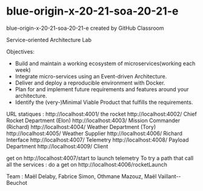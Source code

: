 # blue-origin-x-20-21-soa-20-21-e
blue-origin-x-20-21-soa-20-21-e created by GitHub Classroom

Service-oriented Architecture Lab

Objectives:
- Build and maintain a working ecosystem of microservices(working each week)
- Integrate micro-services using an Event-driven Architecture.
- Deliver and deploy a reproducible environment with Docker.
- Plan for and implement future requirements and features around your architecture.
- Identify the (very-)Minimal Viable Product that fulfills the requirements.

URL statiques :
http://localhost:4001/ the rocket
http://localhost:4002/ Chief Rocket Department (Elon)
http://localhost:4003/ Mission Commander (Richard)
http://localhost:4004/ Weather Department (Tory)
http://localhost:4005/ Weather Supplier
http://localhost:4006/ Richard Interface
http://localhost:4007/ Telemetry
http://localhost:4008/ Payload Department
http://localhost:4009/ Client

get on http://localhost:4007/start to launch telemetry
To try a path that call all the services : do a get on http://localhost:4006/rocketLaunch

Team : Maël Delaby, Fabrice Simon, Othmane Mazouz, Maël Vaillant--Beuchot
